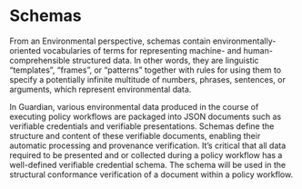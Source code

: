 # Schemas

From an Environmental perspective, schemas contain environmentally-oriented vocabularies of terms for representing machine- and human-comprehensible structured data. In other words, they are linguistic “templates”, “frames”, or “patterns” together with rules for using them to specify a potentially infinite multitude of numbers, phrases, sentences, or arguments, which represent environmental data.

In Guardian, various environmental data produced in the course of executing policy workflows are packaged into JSON documents such as verifiable credentials and verifiable presentations. Schemas define the structure and content of these verifiable documents, enabling their automatic processing and provenance verification. It’s critical that all data required to be presented and or collected during a policy workflow has a well-defined verifiable credential schema. The schema will be used in the structural conformance verification of a document within a policy workflow.
